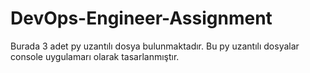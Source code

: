 # DevOps-Engineer-Assignment

Burada 3 adet py uzantılı dosya bulunmaktadır. Bu py uzantılı dosyalar console uygulamarı olarak tasarlanmıştır.

